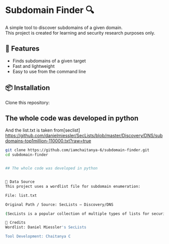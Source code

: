 

# Subdomain Finder 🔍

A simple tool to discover subdomains of a given domain.  
This project is created for learning and security research purposes only.

## 🚀 Features
- Finds subdomains of a given target
- Fast and lightweight
- Easy to use from the command line

## 📦 Installation

Clone this repository:
## The whole code was developed in python
And the list.txt is taken from[seclist]  https://github.com/danielmiessler/SecLists/blob/master/Discovery/DNS/subdomains-top1million-110000.txt?raw=true

```bash
git clone https://github.com/iamchaitanya-6/subdomain-finder.git
cd subdomain-finder


## The whole code was developed in python


📂 Data Source
This project uses a wordlist file for subdomain enumeration:

File: list.txt

Original Path / Source: SecLists — Discovery/DNS

(SecLists is a popular collection of multiple types of lists for security assessments.)

🙌 Credits
Wordlist: Daniel Miessler's SecLists

Tool Development: Chaitanya C


